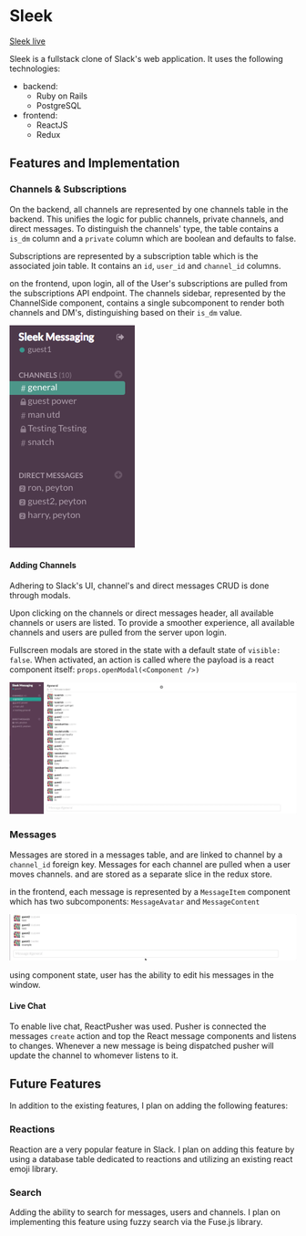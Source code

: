 # **Sleek**

[Sleek live](http://www.sleek-messaging.com)

Sleek is a fullstack clone of Slack's web application.
It uses the following technologies:
* backend:
  + Ruby on Rails
  + PostgreSQL
* frontend:
  + ReactJS
  + Redux

## Features and Implementation
### Channels & Subscriptions
On the backend, all channels are represented by one channels table in the backend. This unifies the logic for public channels, private channels, and direct messages. To distinguish the channels' type, the table contains a `is_dm` column and a `private` column which are boolean and defaults to false.

Subscriptions are represented by a subscription table which is the associated join table. It contains an `id`, `user_id` and `channel_id` columns.

on the frontend, upon login, all of the User's subscriptions are pulled from the subscriptions API endpoint. The channels sidebar, represented by the ChannelSide component, contains a single subcomponent to render both channels and DM's, distinguishing based on their `is_dm` value.

![image of channels' sidebar](docs/screenshots/channels_sidebar_screenshot.png)

#### Adding Channels
Adhering to Slack's UI, channel's and direct messages CRUD is done through modals.

Upon clicking on the channels or direct messages header, all available channels or users are listed. To provide a smoother experience, all available channels and users are pulled from the server upon login.

Fullscreen modals are stored in the state with a default state of `visible: false`. When activated, an action is called where the payload is a react component itself: `props.openModal(<Component />)`

![image of channels' component](docs/screenshots/channels_screencast.gif)

### Messages
Messages are stored in a messages table, and are linked to channel by a `channel_id` foreign key.
Messages for each channel are pulled when a user moves channels. and are stored as a separate slice in the redux store.

in the frontend, each message is represented by a `MessageItem` component which has two subcomponents: `MessageAvatar` and `MessageContent`

![image of chat component](docs/screenshots/message_crud.gif)

using component state, user has the ability to edit his messages in the window.

#### Live Chat
To enable live chat, ReactPusher was used. Pusher is connected the messages `create` action and top the React message components and listens to changes. Whenever a new message is being dispatched pusher will update the channel to whomever listens to it.

## Future Features
In addition to the existing features, I plan on adding the following features:

### Reactions
Reaction are a very popular feature in Slack. I plan on adding this feature by using a database table dedicated to reactions and utilizing an existing react emoji library.

### Search
Adding the ability to search for messages, users and channels. I plan on implementing this feature using fuzzy search via the Fuse.js library.
